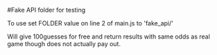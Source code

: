 #Fake API folder for testing

To use set FOLDER value on line 2 of main.js to 'fake_api/'

Will give 100guesses for free and return results with same odds as real game though does not actually pay out.

